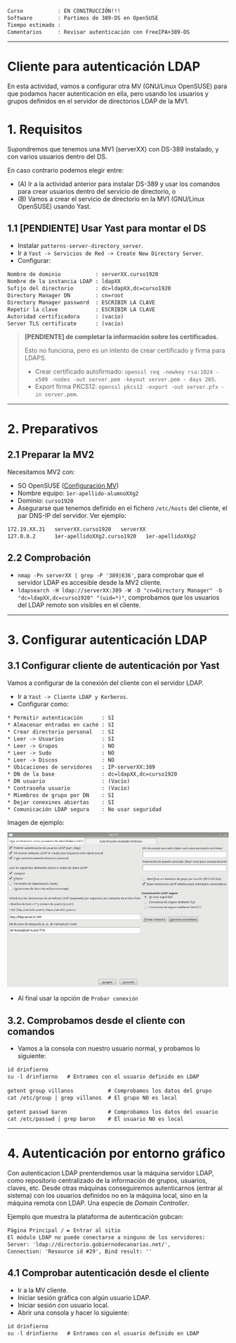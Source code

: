 
```
Curso           : EN CONSTRUCCIÓN!!!
Software        : Partimos de 389-DS en OpenSUSE
Tiempo estimado :
Comentarios     : Revisar autenticación con FreeIPA+389-DS
```

---

# Cliente para autenticación LDAP

En esta actividad, vamos a configurar otra MV (GNU/Linux OpenSUSE) para que podamos hacer autenticación en ella, pero usando los usuarios y grupos definidos en el servidor de directorios LDAP de la MV1.

# 1. Requisitos

Supondremos que tenemos una MV1 (serverXX) con DS-389 instalado, y con varios usuarios dentro del DS.

En caso contrario podemos elegir entre:
* (A) Ir a la actividad anterior para instalar DS-389 y usar los comandos para crear usuarios dentro del servicio de directorio, o
* (B) Vamos a crear el servicio de directorio en la MV1 (GNU/Linux OpenSUSE) usando Yast.

## 1.1 [PENDIENTE] Usar Yast para montar el DS

* Instalar `patterns-server-directory_server`.
* Ir a `Yast -> Servicios de Red -> Create New Directory Server`.
* Configurar:

```
Nombre de dominio           : serverXX.curso1920
Nombre de la instancia LDAP : ldapXX
Sufijo del directorio       : dc=ldapXX,dc=curso1920
Directory Manager DN        : cn=root
Directory Manager password  : ESCRIBIR LA CLAVE
Repetir la clave            : ESCRIBIR LA CLAVE
Autoridad certificadora     : (vacío)
Server TLS certificate      : (vacío)
```

> **[PENDIENTE] de completar la información sobre los certificados.**
>
> Esto no funciona, pero es un intento de crear certificado y firma para LDAPS.
>
> * Crear certificado autofirmado: `openssl req -newkey rsa:1024 -x509 -nodes -out server.pem -keyout server.pem - days 265`.
> * Export firma PKCS12: `openssl pkcs12 -export -out server.pfx -in server.pem`.

---
# 2. Preparativos

## 2.1 Preparar la MV2

Necesitamos MV2 con:
* SO OpenSUSE ([Configuración MV](../../global/configuracion/opensuse.md))
* Nombre equipo: `1er-apellido-alumnoXXg2`
* Dominio: `curso1920`
* Asegurarse que tenemos definido en el fichero `/etc/hosts` del cliente, el par DNS-IP del servidor. Ver ejemplo:

```
172.19.XX.31   serverXX.curso1920   serverXX   
127.0.0.2      1er-apellidoXXg2.curso1920   1er-apellidoXXg2
```

## 2.2 Comprobación

* `nmap -Pn serverXX | grep -P '389|636'`, para comprobar que el servidor LDAP es accesible desde la MV2 cliente.
* `ldapsearch -H ldap://serverXX:389 -W -D "cn=Directory Manager" -b "dc=ldapXX,dc=curso1920" "(uid=*)"`, comprobamos que los usuarios del LDAP remoto son visibles en el cliente.

---
# 3. Configurar autenticación LDAP

## 3.1 Configurar cliente de autenticación por Yast
Vamos a configurar de la conexión del cliente con el servidor LDAP.

* Ir a `Yast -> Cliente LDAP y Kerberos`.
* Configurar como:
```
* Permitir autenticación      : SI
* Almacenar entradas en caché : SI
* Crear directorio personal   : SI
* Leer -> Usuarios            : SI
* Leer -> Grupos              : NO
* Leer -> Sudo                : NO
* Leer -> Discos              : NO
* Ubicaciones de servidores   : IP-serverXX:389
* DN de la base               : dc=ldapXX,dc=curso1920
* DN usuario                  : (Vacío)
* Contraseña usuario          : (Vacío)
* Miembros de grupo por DN    : SI
* Dejar conexines abiertas    : SI
* Comunicación LDAP segura    : No usar seguridad
```

Imagen de ejemplo:

![opensuse422-ldap-client-conf.png](./images/opensuse422-ldap-client-conf.png)

* Al final usar la opción de `Probar conexión`

## 3.2. Comprobamos desde el cliente con comandos

* Vamos a la consola con nuestro usuario normal, y probamos lo siguiente:
```
id drinfierno
su -l drinfierno   # Entramos con el usuario definido en LDAP

getent group villanos           # Comprobamos los datos del grupo
cat /etc/group | grep villanos  # El grupo NO es local

getent passwd baron             # Comprobamos los datos del usuario
cat /etc/passwd | grep baron    # El usuario NO es local
```

---
# 4. Autenticación por entorno gráfico

Con autenticacion LDAP prentendemos usar la máquina servidor LDAP, como repositorio centralizado de la información de grupos, usuarios, claves, etc. Desde otras máquinas conseguiremos autenticarnos (entrar al sistema) con los usuarios definidos no en la máquina local, sino en la máquina remota con LDAP. Una especie de *Domain Controller*.

Ejemplo que muestra la plataforma de autenticación gobcan:

```
Página Principal / ► Entrar al sitio
El módulo LDAP no puede conectarse a ninguno de los servidores:
Server: 'ldap://directorio.gobiernodecanarias.net/',
Connection: 'Resource id #29', Bind result: ''
```

## 4.1 Comprobar autenticación desde el cliente

* Ir a la MV cliente.
* Iniciar sesión gráfica con algún usuario LDAP.
* Iniciar sesión con usuario local.
* Abrir una consola y hacer lo siguiente:
```
id drinfierno
su -l drinfierno   # Entramos con el usuario definido en LDAP
```
